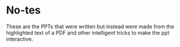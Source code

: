 # No-tes
These are the PPTs that were written but instead were made from the highlighted text of a PDF and other intelligent tricks to make the ppt interactive.
